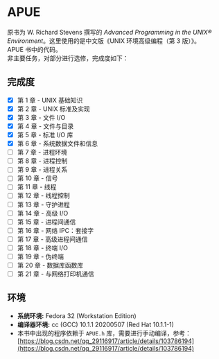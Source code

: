 # APUE
原书为 W. Richard Stevens 撰写的 *Advanced Programming in the UNIX® Environment*。这里使用的是中文版《UNIX 环境高级编程（第 3 版）》。  
APUE 书中的代码。  
非主要任务，对部分进行选修，完成度如下：  

## 完成度
- [x] 第 1 章 - UNIX 基础知识 
- [x] 第 2 章 - UNIX 标准及实现 
- [x] 第 3 章 - 文件 I/O 
- [x] 第 4 章 - 文件与目录 
- [x] 第 5 章 - 标准 I/O 库 
- [x] 第 6 章 - 系统数据文件和信息 
- [ ] 第 7 章 - 进程环境 
- [ ] 第 8 章 - 进程控制 
- [ ] 第 9 章 - 进程关系 
- [ ] 第 10 章 - 信号 
- [ ] 第 11 章 - 线程 
- [ ] 第 12 章 - 线程控制 
- [ ] 第 13 章 - 守护进程 
- [ ] 第 14 章 - 高级 I/O 
- [ ] 第 15 章 - 进程间通信 
- [ ] 第 16 章 - 网络 IPC：套接字 
- [ ] 第 17 章 - 高级进程间通信 
- [ ] 第 18 章 - 终端 I/O 
- [ ] 第 19 章 - 伪终端 
- [ ] 第 20 章 - 数据库函数库 
- [ ] 第 21 章 - 与网络打印机通信 

## 环境
- **系统环境:** Fedora 32 (Workstation Edition)
- **编译器环境:** cc (GCC) 10.1.1 20200507 (Red Hat 10.1.1-1)
- 本书中出现的程序依赖于 `APUE.h` 库，需要进行手动编译，参考：
  [https://blog.csdn.net/qq_29116917/article/details/103786194](https://blog.csdn.net/qq_29116917/article/details/103786194)